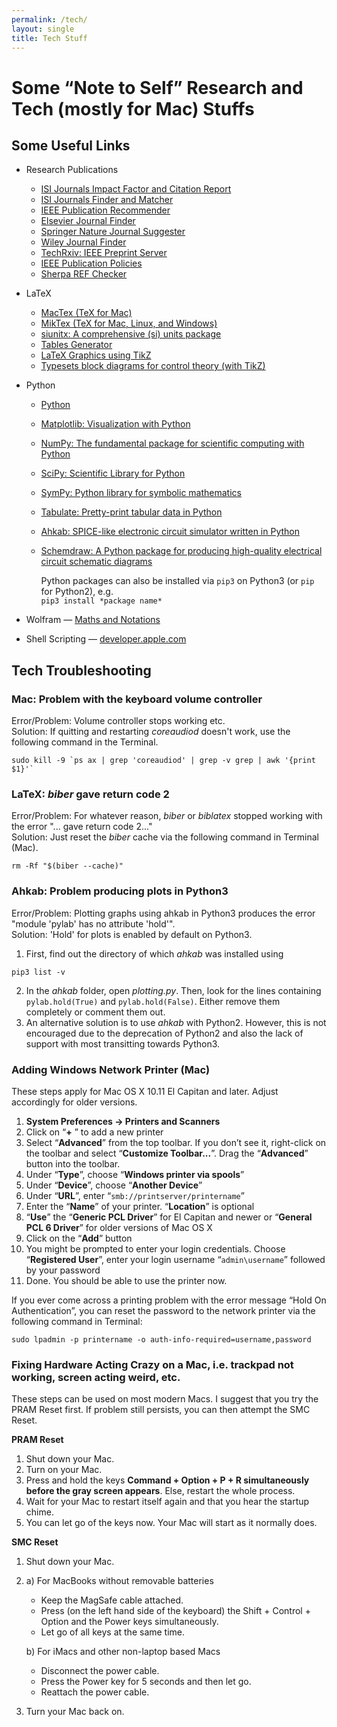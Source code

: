 ```yaml
---
permalink: /tech/
layout: single
title: Tech Stuff
---
```


# Some “Note to Self” Research and Tech (mostly for Mac) Stuffs #

## Some Useful Links ##
- Research Publications
    - [ISI Journals Impact Factor and Citation Report](https://jcr.clarivate.com)
    - [ISI Journals Finder and Matcher](https://mjl.clarivate.com/home)
    - [IEEE Publication Recommender](https://publication-recommender.ieee.org/home)
    - [Elsevier Journal Finder](https://journalfinder.elsevier.com)
    - [Springer Nature Journal Suggester](https://journalsuggester.springer.com)
    - [Wiley Journal Finder](https://journalfinder.wiley.com/search?type=match)
    - [TechRxiv: IEEE Preprint Server](https://www.techrxiv.org)
    - [IEEE Publication Policies](https://journals.ieeeauthorcenter.ieee.org/become-an-ieee-journal-author/publishing-ethics/guidelines-and-policies/post-publication-policies/)
    - [Sherpa REF Checker](https://ref.sherpa.ac.uk)
- LaTeX
    - [MacTex (TeX for Mac)](https://www.tug.org/mactex/)
    - [MikTex (TeX for Mac, Linux, and Windows)](https://miktex.org)
    - [siunitx: A comprehensive (si) units package](https://texdoc.org/serve/siunitx.pdf/0)
    - [Tables Generator](https://www.tablesgenerator.com)
    - [LaTeX Graphics using TikZ](https://www.overleaf.com/learn/latex/LaTeX_Graphics_using_TikZ:_A_Tutorial_for_Beginners_(Part_1)—Basic_Drawing)
    - [Typesets block diagrams for control theory (with TikZ)](https://www.ctan.org/tex-archive/graphics/pgf/contrib/blox)
- Python
    - [Python](https://www.python.org)
    - [Matplotlib: Visualization with Python](https://matplotlib.org)
    - [NumPy: The fundamental package for scientific computing with Python](https://numpy.org)
    - [SciPy: Scientific Library for Python](https://pypi.org/project/scipy/)
    - [SymPy: Python library for symbolic mathematics](https://www.sympy.org/en/index.html)
    - [Tabulate: Pretty-print tabular data in Python](https://pypi.org/project/tabulate/)
    - [Ahkab: SPICE-like electronic circuit simulator written in Python](https://github.com/ahkab/ahkab)
    - [Schemdraw: A Python package for producing high-quality electrical circuit schematic diagrams](https://pypi.org/project/schemdraw/)  
      
      Python packages can also be installed via `pip3` on Python3 (or `pip` for Python2), e.g.  
      `pip3 install *package name*`  
      
- Wolfram — [Maths and Notations](https://reference.wolfram.com/language/tutorial/MathematicalAndOtherNotation.html#41) 
- Shell Scripting — [developer.apple.com](https://developer.apple.com/library/archive/documentation/OpenSource/Conceptual/ShellScripting/shell_scripts/shell_scripts.html)  
  
  
## Tech Troubleshooting ##

### Mac: Problem with the keyboard volume controller ###
Error/Problem: Volume controller stops working etc.  
Solution: If quitting and restarting *coreaudiod* doesn't work, use the following command in the Terminal.  
  
`` sudo kill -9 `ps ax | grep 'coreaudiod' | grep -v grep | awk '{print $1}'` ``  
  

### LaTeX: *biber* gave return code 2 ###
Error/Problem: For whatever reason, *biber* or *biblatex* stopped working with the error "... gave return code 2..."  
Solution: Just reset the *biber* cache via the following command in Terminal (Mac).  
  
`rm -Rf "$(biber --cache)"`  
  
  
### Ahkab: Problem producing plots in Python3 ###
Error/Problem: Plotting graphs using ahkab in Python3 produces the error "module 'pylab' has no attribute 'hold'".  
Solution: 'Hold' for plots is enabled by default on Python3.  
1) First, find out the directory of which *ahkab* was installed using  
  
`pip3 list -v`  
  
2) In the *ahkab* folder, open *plotting.py*. Then, look for the lines containing `pylab.hold(True)` and `pylab.hold(False)`. Either remove them completely or comment them out.  
3) An alternative solution is to use *ahkab* with Python2. However, this is not encouraged due to the deprecation of Python2 and also the lack of support with most transitting towards Python3.  
 
 
### Adding Windows Network Printer (Mac) ###
These steps apply for Mac OS X 10.11 El Capitan and later. Adjust accordingly for older versions.

1. **System Preferences -> Printers and Scanners**
2. Click on “**+** ” to add a new printer
3. Select “**Advanced**” from the top toolbar. If you don’t see it, right-click on the toolbar and select “**Customize Toolbar...**”. Drag the “**Advanced**” button into the toolbar.
4. Under “**Type**”, choose “**Windows printer via spools**”
5. Under “**Device**”, choose “**Another Device**”
6. Under “**URL**”, enter “`smb://printserver/printername`”
7. Enter the “**Name**” of your printer. “**Location**” is optional
8. “**Use**” the “**Generic PCL Driver**” for El Capitan and newer or “**General PCL 6 Driver**” for older versions of Mac OS X
9. Click on the “**Add**” button
10. You might be prompted to enter your login credentials. Choose “**Registered User**”, enter your login username “`admin\username`” followed by your password
11. Done. You should be able to use the printer now.

If you ever come across a printing problem with the error message “Hold On Authentication”, you can reset the password to the network printer via the following command in Terminal:

`sudo lpadmin -p printername -o auth-info-required=username,password`


### Fixing Hardware Acting Crazy on a Mac, i.e. trackpad not working, screen acting weird, etc. ###
These steps can be used on most modern Macs. I suggest that you try the PRAM Reset first. If problem still persists, you can then attempt the SMC Reset. 


**PRAM Reset**
1. Shut down your Mac.
2. Turn on your Mac. 
3. Press and hold the keys **Command + Option + P + R simultaneously before the gray screen appears**. Else, restart the whole process.
4. Wait for your Mac to restart itself again and that you hear the startup chime.
5. You can let go of the keys now. Your Mac will start as it normally does.


**SMC Reset**
1. Shut down your Mac.
2. a) For MacBooks without removable batteries
    - Keep the MagSafe cable attached.
    - Press (on the left hand side of the keyboard) the Shift + Control + Option and the Power keys simultaneously. 
    - Let go of all keys at the same time.

   b) For iMacs and other non-laptop based Macs
    - Disconnect the power cable.
    - Press the Power key for 5 seconds and then let go. 
    - Reattach the power cable.

3. Turn your Mac back on.
